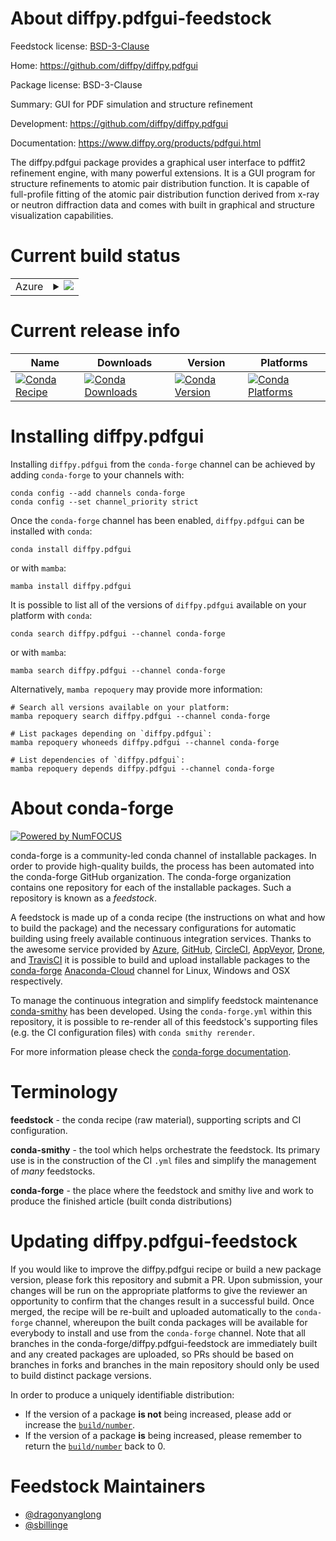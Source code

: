 About diffpy.pdfgui-feedstock
=============================

Feedstock license: [BSD-3-Clause](https://github.com/conda-forge/diffpy.pdfgui-feedstock/blob/main/LICENSE.txt)

Home: https://github.com/diffpy/diffpy.pdfgui

Package license: BSD-3-Clause

Summary: GUI for PDF simulation and structure refinement

Development: https://github.com/diffpy/diffpy.pdfgui

Documentation: https://www.diffpy.org/products/pdfgui.html

The diffpy.pdfgui package provides a graphical user interface to pdffit2 refinement engine,
with many powerful extensions. It is a GUI program for structure refinements to atomic pair
distribution function. It is capable of full-profile fitting of the atomic pair distribution
function derived from x-ray or neutron diffraction data and comes with built in graphical and
structure visualization capabilities.


Current build status
====================


<table>
    
  <tr>
    <td>Azure</td>
    <td>
      <details>
        <summary>
          <a href="https://dev.azure.com/conda-forge/feedstock-builds/_build/latest?definitionId=18426&branchName=main">
            <img src="https://dev.azure.com/conda-forge/feedstock-builds/_apis/build/status/diffpy.pdfgui-feedstock?branchName=main">
          </a>
        </summary>
        <table>
          <thead><tr><th>Variant</th><th>Status</th></tr></thead>
          <tbody><tr>
              <td>linux_64_python3.7</td>
              <td>
                <a href="https://dev.azure.com/conda-forge/feedstock-builds/_build/latest?definitionId=18426&branchName=main">
                  <img src="https://dev.azure.com/conda-forge/feedstock-builds/_apis/build/status/diffpy.pdfgui-feedstock?branchName=main&jobName=linux&configuration=linux%20linux_64_python3.7" alt="variant">
                </a>
              </td>
            </tr><tr>
              <td>linux_64_python3.8</td>
              <td>
                <a href="https://dev.azure.com/conda-forge/feedstock-builds/_build/latest?definitionId=18426&branchName=main">
                  <img src="https://dev.azure.com/conda-forge/feedstock-builds/_apis/build/status/diffpy.pdfgui-feedstock?branchName=main&jobName=linux&configuration=linux%20linux_64_python3.8" alt="variant">
                </a>
              </td>
            </tr><tr>
              <td>linux_64_python3.9</td>
              <td>
                <a href="https://dev.azure.com/conda-forge/feedstock-builds/_build/latest?definitionId=18426&branchName=main">
                  <img src="https://dev.azure.com/conda-forge/feedstock-builds/_apis/build/status/diffpy.pdfgui-feedstock?branchName=main&jobName=linux&configuration=linux%20linux_64_python3.9" alt="variant">
                </a>
              </td>
            </tr><tr>
              <td>osx_64_python3.7</td>
              <td>
                <a href="https://dev.azure.com/conda-forge/feedstock-builds/_build/latest?definitionId=18426&branchName=main">
                  <img src="https://dev.azure.com/conda-forge/feedstock-builds/_apis/build/status/diffpy.pdfgui-feedstock?branchName=main&jobName=osx&configuration=osx%20osx_64_python3.7" alt="variant">
                </a>
              </td>
            </tr><tr>
              <td>osx_64_python3.8</td>
              <td>
                <a href="https://dev.azure.com/conda-forge/feedstock-builds/_build/latest?definitionId=18426&branchName=main">
                  <img src="https://dev.azure.com/conda-forge/feedstock-builds/_apis/build/status/diffpy.pdfgui-feedstock?branchName=main&jobName=osx&configuration=osx%20osx_64_python3.8" alt="variant">
                </a>
              </td>
            </tr><tr>
              <td>osx_64_python3.9</td>
              <td>
                <a href="https://dev.azure.com/conda-forge/feedstock-builds/_build/latest?definitionId=18426&branchName=main">
                  <img src="https://dev.azure.com/conda-forge/feedstock-builds/_apis/build/status/diffpy.pdfgui-feedstock?branchName=main&jobName=osx&configuration=osx%20osx_64_python3.9" alt="variant">
                </a>
              </td>
            </tr><tr>
              <td>win_64_python3.7</td>
              <td>
                <a href="https://dev.azure.com/conda-forge/feedstock-builds/_build/latest?definitionId=18426&branchName=main">
                  <img src="https://dev.azure.com/conda-forge/feedstock-builds/_apis/build/status/diffpy.pdfgui-feedstock?branchName=main&jobName=win&configuration=win%20win_64_python3.7" alt="variant">
                </a>
              </td>
            </tr><tr>
              <td>win_64_python3.8</td>
              <td>
                <a href="https://dev.azure.com/conda-forge/feedstock-builds/_build/latest?definitionId=18426&branchName=main">
                  <img src="https://dev.azure.com/conda-forge/feedstock-builds/_apis/build/status/diffpy.pdfgui-feedstock?branchName=main&jobName=win&configuration=win%20win_64_python3.8" alt="variant">
                </a>
              </td>
            </tr><tr>
              <td>win_64_python3.9</td>
              <td>
                <a href="https://dev.azure.com/conda-forge/feedstock-builds/_build/latest?definitionId=18426&branchName=main">
                  <img src="https://dev.azure.com/conda-forge/feedstock-builds/_apis/build/status/diffpy.pdfgui-feedstock?branchName=main&jobName=win&configuration=win%20win_64_python3.9" alt="variant">
                </a>
              </td>
            </tr>
          </tbody>
        </table>
      </details>
    </td>
  </tr>
</table>

Current release info
====================

| Name | Downloads | Version | Platforms |
| --- | --- | --- | --- |
| [![Conda Recipe](https://img.shields.io/badge/recipe-diffpy.pdfgui-green.svg)](https://anaconda.org/conda-forge/diffpy.pdfgui) | [![Conda Downloads](https://img.shields.io/conda/dn/conda-forge/diffpy.pdfgui.svg)](https://anaconda.org/conda-forge/diffpy.pdfgui) | [![Conda Version](https://img.shields.io/conda/vn/conda-forge/diffpy.pdfgui.svg)](https://anaconda.org/conda-forge/diffpy.pdfgui) | [![Conda Platforms](https://img.shields.io/conda/pn/conda-forge/diffpy.pdfgui.svg)](https://anaconda.org/conda-forge/diffpy.pdfgui) |

Installing diffpy.pdfgui
========================

Installing `diffpy.pdfgui` from the `conda-forge` channel can be achieved by adding `conda-forge` to your channels with:

```
conda config --add channels conda-forge
conda config --set channel_priority strict
```

Once the `conda-forge` channel has been enabled, `diffpy.pdfgui` can be installed with `conda`:

```
conda install diffpy.pdfgui
```

or with `mamba`:

```
mamba install diffpy.pdfgui
```

It is possible to list all of the versions of `diffpy.pdfgui` available on your platform with `conda`:

```
conda search diffpy.pdfgui --channel conda-forge
```

or with `mamba`:

```
mamba search diffpy.pdfgui --channel conda-forge
```

Alternatively, `mamba repoquery` may provide more information:

```
# Search all versions available on your platform:
mamba repoquery search diffpy.pdfgui --channel conda-forge

# List packages depending on `diffpy.pdfgui`:
mamba repoquery whoneeds diffpy.pdfgui --channel conda-forge

# List dependencies of `diffpy.pdfgui`:
mamba repoquery depends diffpy.pdfgui --channel conda-forge
```


About conda-forge
=================

[![Powered by
NumFOCUS](https://img.shields.io/badge/powered%20by-NumFOCUS-orange.svg?style=flat&colorA=E1523D&colorB=007D8A)](https://numfocus.org)

conda-forge is a community-led conda channel of installable packages.
In order to provide high-quality builds, the process has been automated into the
conda-forge GitHub organization. The conda-forge organization contains one repository
for each of the installable packages. Such a repository is known as a *feedstock*.

A feedstock is made up of a conda recipe (the instructions on what and how to build
the package) and the necessary configurations for automatic building using freely
available continuous integration services. Thanks to the awesome service provided by
[Azure](https://azure.microsoft.com/en-us/services/devops/), [GitHub](https://github.com/),
[CircleCI](https://circleci.com/), [AppVeyor](https://www.appveyor.com/),
[Drone](https://cloud.drone.io/welcome), and [TravisCI](https://travis-ci.com/)
it is possible to build and upload installable packages to the
[conda-forge](https://anaconda.org/conda-forge) [Anaconda-Cloud](https://anaconda.org/)
channel for Linux, Windows and OSX respectively.

To manage the continuous integration and simplify feedstock maintenance
[conda-smithy](https://github.com/conda-forge/conda-smithy) has been developed.
Using the ``conda-forge.yml`` within this repository, it is possible to re-render all of
this feedstock's supporting files (e.g. the CI configuration files) with ``conda smithy rerender``.

For more information please check the [conda-forge documentation](https://conda-forge.org/docs/).

Terminology
===========

**feedstock** - the conda recipe (raw material), supporting scripts and CI configuration.

**conda-smithy** - the tool which helps orchestrate the feedstock.
                   Its primary use is in the construction of the CI ``.yml`` files
                   and simplify the management of *many* feedstocks.

**conda-forge** - the place where the feedstock and smithy live and work to
                  produce the finished article (built conda distributions)


Updating diffpy.pdfgui-feedstock
================================

If you would like to improve the diffpy.pdfgui recipe or build a new
package version, please fork this repository and submit a PR. Upon submission,
your changes will be run on the appropriate platforms to give the reviewer an
opportunity to confirm that the changes result in a successful build. Once
merged, the recipe will be re-built and uploaded automatically to the
`conda-forge` channel, whereupon the built conda packages will be available for
everybody to install and use from the `conda-forge` channel.
Note that all branches in the conda-forge/diffpy.pdfgui-feedstock are
immediately built and any created packages are uploaded, so PRs should be based
on branches in forks and branches in the main repository should only be used to
build distinct package versions.

In order to produce a uniquely identifiable distribution:
 * If the version of a package **is not** being increased, please add or increase
   the [``build/number``](https://docs.conda.io/projects/conda-build/en/latest/resources/define-metadata.html#build-number-and-string).
 * If the version of a package **is** being increased, please remember to return
   the [``build/number``](https://docs.conda.io/projects/conda-build/en/latest/resources/define-metadata.html#build-number-and-string)
   back to 0.

Feedstock Maintainers
=====================

* [@dragonyanglong](https://github.com/dragonyanglong/)
* [@sbillinge](https://github.com/sbillinge/)


